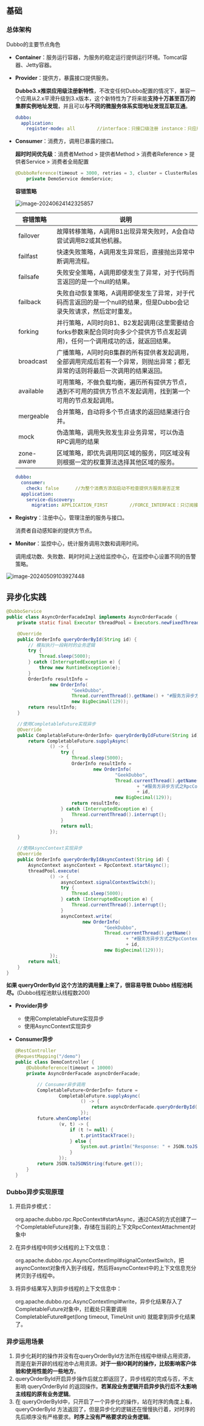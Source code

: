 ## 基础

### 总体架构

Dubbo的主要节点角色

- **Container**：服务运行容器，为服务的稳定运行提供运行环境。Tomcat容器、Jetty容器。

- **Provider**：提供方，暴露接口提供服务。

  **Dubbo3.x推崇应用级注册新特性**，不改变任何Dubbo配置的情况下，兼容一个应用从2.x平滑升级到3.x版本，这个新特性为了将来能**支持十万甚至百万的集群实例地址发现**，并且可以**与不同的微服务体系实现地址发现互联互通**。

  ```yaml
  dubbo:
    application:
      register-mode: all		//interface：只接口级注册 instance：只应用级注册 all：接口级注册、应用级注册同时存在(默认)
  ```

- **Consumer**：消费方，调用已暴露的接口。

  **超时时间优先级**：消费者Method > 提供者Method > 消费者Reference > 提供者Service > 消费者全局配置

  ```java
  @DubboReference(timeout = 3000, retries = 3, cluster = ClusterRules.FAIL_BACK, loadbalance = LoadbalanceRules.ROUND_ROBIN)
      private DemoService demoService;
  ```

  **容错策略**

  ![image-20240624142325857](https://pic-go-image.oss-cn-beijing.aliyuncs.com/pic/image-20240624142325857.png)

  | 容错策略   | 说明                                                         |
  | ---------- | ------------------------------------------------------------ |
  | failover   | 故障转移策略，A调用B1出现异常失败时，A会自动尝试调用B2或其他机器。 |
  | failfast   | 快速失败策略，A调用发生异常后，直接抛出异常中断调用流程。    |
  | failsafe   | 失败安全策略，A调用即使发生了异常，对于代码而言返回的是一个null的结果。 |
  | failback   | 失败自动恢复策略，A调用即使发生了异常，对于代码而言返回的是一个null的结果，但是Dubbo会记录失败请求，然后定时重发。 |
  | forking    | 并行策略，A同时向B1、B2发起调用(这里需要结合forks参数来配合同时向多少个提供方节点发起调用)，任何一个调用成功的话，就返回结果。 |
  | broadcast  | 广播策略，A同时向B集群的所有提供者发起调用，全部调用完成后若有一个异常，则抛出异常；都无异常的话则将最后一次调用的结果返回。 |
  | available  | 可用策略，不做负载均衡，遍历所有提供方节点，遇到不可用的提供方节点不发起调用，找到第一个可用的节点发起调用。 |
  | mergeable  | 合并策略，自动将多个节点请求的返回结果进行合并。             |
  | mock       | 伪造策略，调用失败发生非业务异常，可以伪造RPC调用的结果      |
  | zone-aware | 区域策略，即优先调用同区域的服务，同区域没有则根据一定的权重算法选择其他区域的服务。 |

  ```yaml
  dubbo:
    consumer:
      check: false		//为整个消费方添加启动不检查提供方服务是否正常
    application:
      service-discovery:
        migration: APPLICATION_FIRST		//FORCE_INTERFACE：只订阅接口级信息 FORCE_APPLICATION：只订阅应用信息 APPLICATION_FIRST：注册中心有应用级注册信息则订阅应用级信息，否则订阅接口级信息，起到了智能决策来兼容过渡方案。
  ```

- **Registry**：注册中心，管理注册的服务与接口。

  消费者自动感知新的提供方节点。

- **Monitor**：监控中心，统计服务调用次数和调用时间。

  调用成功数、失败数、耗时时间上送给监控中心，在监控中心设置不同的告警策略。

![image-20240509103927448](https://pic-go-image.oss-cn-beijing.aliyuncs.com/pic/image-20240509103927448.png)

## 异步化实践

```java
@DubboService
public class AsyncOrderFacadeImpl implements AsyncOrderFacade {
    private static final Executor threadPool = Executors.newFixedThreadPool(8);

    @Override
    public OrderInfo queryOrderById(String id) {
        // 模拟执行一段耗时的业务逻辑
        try {
            Thread.sleep(5000);
        } catch (InterruptedException e) {
            throw new RuntimeException(e);
        }
        OrderInfo resultInfo =
                new OrderInfo(
                        "GeekDubbo",
                        Thread.currentThread().getName() + "#服务方异步方式之RpcContext.startAsync#" + id,
                        new BigDecimal(129));
        return resultInfo;
    }

    //使用CompletableFuture实现异步
    @Override
    public CompletableFuture<OrderInfo> queryOrderByIdFuture(String id) {
        return CompletableFuture.supplyAsync(
                () -> {
                    try {
                        Thread.sleep(5000);
                        OrderInfo resultInfo =
                                new OrderInfo(
                                        "GeekDubbo",
                                        Thread.currentThread().getName()
                                                + "#服务方异步方式之RpcContext.startAsync#"
                                                + id,
                                        new BigDecimal(129));
                        return resultInfo;
                    } catch (InterruptedException e) {
                        Thread.currentThread().interrupt();
                    }
                    return null;
                });
    }

    //使用AsyncContext实现异步
    @Override
    public OrderInfo queryOrderByIdAsyncContext(String id) {
        AsyncContext asyncContext = RpcContext.startAsync();
        threadPool.execute(
                () -> {
                    asyncContext.signalContextSwitch();
                    try {
                        Thread.sleep(5000);
                    } catch (InterruptedException e) {
                        Thread.currentThread().interrupt();
                    }
                    asyncContext.write(
                            new OrderInfo(
                                    "GeekDubbo",
                                    Thread.currentThread().getName()
                                            + "#服务方异步方式之RpcContext.startAsync#"
                                            + id,
                                    new BigDecimal(129)));
                });
        return null;
    }
}
```

**如果 queryOrderById 这个方法的调用量上来了，很容易导致 Dubbo 线程池耗尽。**(Dubbo线程池默认线程数200)

- **Provider异步**

  - 使用CompletableFuture实现异步
  - 使用AsyncContext实现异步

- **Consumer异步**

  ```java
  @RestController
  @RequestMapping("/demo")
  public class DemoController {
      @DubboReference(timeout = 10000)
      private AsyncOrderFacade asyncOrderFacade;
  
          // Consumer异步调用
          CompletableFuture<OrderInfo> future =
                  CompletableFuture.supplyAsync(
                          () -> {
                              return asyncOrderFacade.queryOrderById(id);
                          });
          future.whenComplete(
                  (v, t) -> {
                      if (t != null) {
                          t.printStackTrace();
                      } else {
                          System.out.println("Response: " + JSON.toJSONString(v));
                      }
                  });
          return JSON.toJSONString(future.get());
      }
  }
  ```

### Dubbo异步实现原理

1. 开启异步模式：

   org.apache.dubbo.rpc.RpcContext#startAsync，通过CAS的方式创建了一个CompletableFuture对象，存储在当前的上下文RpcContextAttachment对象中

2. 在异步线程中同步父线程的上下文信息：

   org.apache.dubbo.rpc.AsyncContextImpl#signalContextSwitch，把asyncContext对象传入到子线程，然后将asyncContext中的上下文信息充分拷贝到子线程中。

3. 将异步结果写入到异步线程的上下文信息中：

   org.apache.dubbo.rpc.AsyncContextImpl#write，异步化结果存入了CompletableFuture对象中，拦截处只需要调用CompletableFuture#get(long timeout, TimeUnit unit) 就能拿到异步化结果了。

### 异步运用场景

1. 异步化耗时的操作并没有在queryOrderById方法所在线程中继续占用资源，而是在新开辟的线程池中占用资源。**对于一些IO耗时的操作，比较影响客户体验和使用性能的一些地方**。
2. queryOrderById开启异步操作后就立即返回了，异步线程的完成与否，不太影响 queryOrderById 的返回操作。**若某段业务逻辑开启异步执行后不太影响主线程的原有业务逻辑**。
3. 在 queryOrderById中，只开启了一个异步化的操作，站在时序的角度上看，queryOrderById 方法返回了，但是异步化的逻辑还在慢慢执行着，对时序的先后顺序没有严格要求。**时序上没有严格要求的业务逻辑**。
